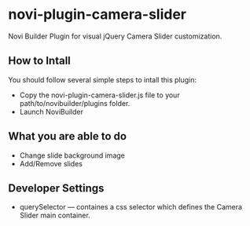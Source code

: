 # novi-plugin-camera-slider
Novi Builder Plugin for visual jQuery Camera Slider customization.

## How to Intall
You should follow several simple steps to intall this plugin:
* Copy the novi-plugin-camera-slider.js file to your path/to/novibuilder/plugins folder.
* Launch NoviBuilder 

## What you are able to do
* Change slide background image
* Add/Remove slides

## Developer Settings
* querySelector — containes a css selector which defines the Camera Slider main container.


